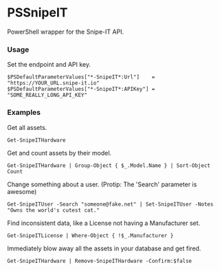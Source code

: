 # PSSnipeIT
PowerShell wrapper for the Snipe-IT API.

### Usage
Set the endpoint and API key.
```
$PSDefaultParameterValues["*-SnipeIT*:Url"]    = "https://YOUR_URL.snipe-it.io"
$PSDefaultParameterValues["*-SnipeIT*:APIKey"] = "SOME_REALLY_LONG_API_KEY"
```

### Examples
Get all assets.
```
Get-SnipeITHardware
```

Get and count assets by their model.
```
Get-SnipeITHardware | Group-Object { $_.Model.Name } | Sort-Object Count
```

Change something about a user. (Protip: The 'Search' parameter is awesome)
```
Get-SnipeITUser -Search "someone@fake.net" | Set-SnipeITUser -Notes "Owns the world's cutest cat."
```

Find inconsistent data, like a License not having a Manufacturer set.
```
Get-SnipeITLicense | Where-Object { !$_.Manufacturer }
```

Immediately blow away all the assets in your database and get fired.
```
Get-SnipeITHardware | Remove-SnipeITHardware -Confirm:$false
```
